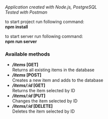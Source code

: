 <p>
  <i>
    Application created with Node.js, PostgreSQL
  </i><br>
   <i>
    Tested with Postman
  </i>
</p>

<p>
  to start project run following command:<br />
  <b>npm install</b>
</p>
<p>
  to start server run following command:<br />
  <b>npm run server</b>
</p>

<p>
  <h3>Available methods</h3>
  <ul>
    <li>
      <b><i>/items</i> [GET]</b><br>
      <span>
        Returns all existing items in the database
      </span>
    </li>
		<li>
      <b><i>/items</i> [POST]</b><br>
      <span>
        Creates a new item and adds to the database
      </span>
    </li>
		<li>
      <b><i>/items/:id</i> [GET]</b><br>
      <span>
        Returns the item selected by ID
      </span>
    </li>
		<li>
      <b><i>/items/:id</i> [PUT]</b><br>
      <span>
        Changes the item selected by ID
      </span>
    </li>
		<li>
      <b><i>/items/:id</i> [DELETE]</b><br>
      <span>
        Deletes the item selected by ID
      </span>
    </li>
  </ul>
</p>
